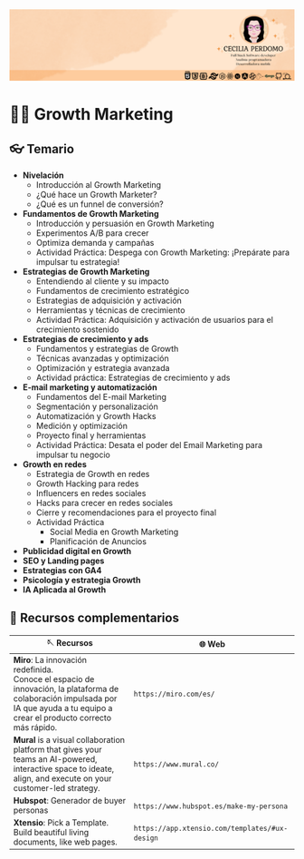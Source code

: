 <div align="center"> 
    <img src="./Cecilia_Perdomo.png">
</div>

# ​​⛓️‍💥​ Growth Marketing

## ​👓​ Temario
- **Nivelación**
    - Introducción al Growth Marketing
    - ¿Qué hace un Growth Marketer?
    - ¿Qué es un funnel de conversión?
- **Fundamentos de Growth Marketing**
    - Introducción y persuasión en Growth Marketing
    - Experimentos A/B para crecer
    - Optimiza demanda y campañas
    - Actividad Práctica: Despega con Growth Marketing: ¡Prepárate para impulsar tu estrategia!
- **Estrategias de Growth Marketing**
    - Entendiendo al cliente y su impacto
    - Fundamentos de crecimiento estratégico
    - Estrategias de adquisición y activación
    - Herramientas y técnicas de crecimiento
    - Actividad Práctica: Adquisición y activación de usuarios para el crecimiento sostenido
- **Estrategias de crecimiento y ads**
    - Fundamentos y estrategias de Growth
    - Técnicas avanzadas y optimización
    - Optimización y estrategia avanzada
    - Actividad práctica: Estrategias de crecimiento y ads
- **E-mail marketing y automatización**
    - Fundamentos del E-mail Marketing
    - Segmentación y personalización
    - Automatización y Growth Hacks
    - Medición y optimización
    - Proyecto final y herramientas
    - Actividad Práctica: Desata el poder del Email Marketing para impulsar tu negocio
- **Growth en redes**
    - Estrategia de Growth en redes
    - Growth Hacking para redes
    - Influencers en redes sociales
    - Hacks para crecer en redes sociales
    - Cierre y recomendaciones para el proyecto final
    - Actividad Práctica
        - Social Media en Growth Marketing
        - Planificación de Anuncios
- **Publicidad digital en Growth**
- **SEO y Landing pages**
- **Estrategias con GA4**
- **Psicología y estrategia Growth**
- **IA Aplicada al Growth**

## ​​👾​ Recursos complementarios

| 🪡​ Recursos | 🌐​ Web | 
| ------- | ------| 
| **Miro**: La innovación redefinida. <br/>Conoce el espacio de innovación, la plataforma de colaboración impulsada por IA que ayuda a tu equipo a crear el producto correcto más rápido. | `https://miro.com/es/` | 
| **Mural** is a visual collaboration platform that gives your teams an AI-powered, interactive space to ideate, align, and execute on your customer-led strategy. | `https://www.mural.co/` | 
| **Hubspot**: Generador de buyer personas | `https://www.hubspot.es/make-my-persona` |
| **Xtensio**: Pick a Template. <br/>Build beautiful living documents, like web pages. | `https://app.xtensio.com/templates/#ux-design` | 